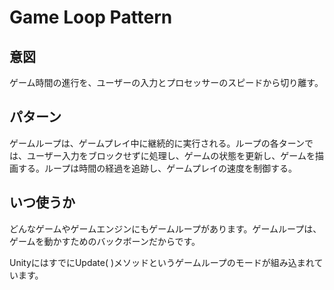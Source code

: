 # Game Loop Pattern  

## 意図

ゲーム時間の進行を、ユーザーの入力とプロセッサーのスピードから切り離す。



## パターン

ゲームループは、ゲームプレイ中に継続的に実行される。ループの各ターンでは、ユーザー入力をブロックせずに処理し、ゲームの状態を更新し、ゲームを描画する。ループは時間の経過を追跡し、ゲームプレイの速度を制御する。


## いつ使うか

どんなゲームやゲームエンジンにもゲームループがあります。ゲームループは、ゲームを動かすためのバックボーンだからです。

UnityにはすでにUpdate( )メソッドというゲームループのモードが組み込まれています。
